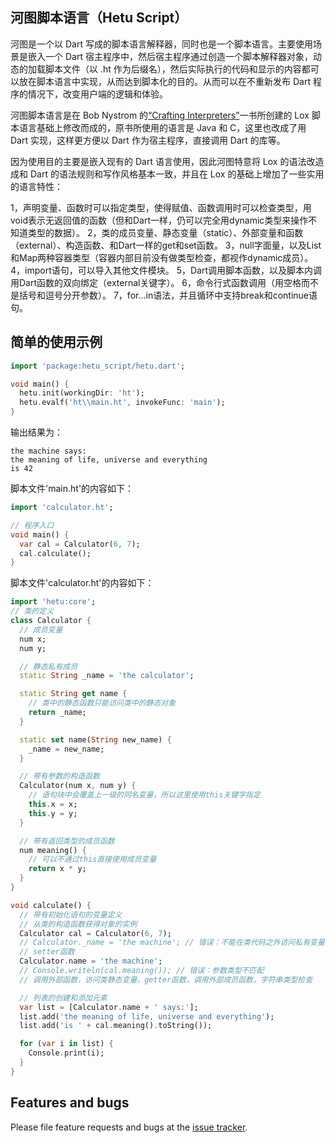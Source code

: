 ## 河图脚本语言（Hetu Script）


河图是一个以 Dart 写成的脚本语言解释器，同时也是一个脚本语言。主要使用场景是嵌入一个 Dart 宿主程序中，然后宿主程序通过创造一个脚本解释器对象，动态的加载脚本文件（以 .ht 作为后缀名），然后实际执行的代码和显示的内容都可以放在脚本语言中实现，从而达到脚本化的目的。从而可以在不重新发布 Dart 程序的情况下，改变用户端的逻辑和体验。

河图脚本语言是在 Bob Nystrom 的[“Crafting Interpreters”](http://www.craftinginterpreters.com/)一书所创建的 Lox 脚本语言基础上修改而成的，原书所使用的语言是 Java 和 C，这里也改成了用 Dart 实现，这样更方便以 Dart 作为宿主程序，直接调用 Dart 的库等。

因为使用目的主要是嵌入现有的 Dart 语言使用，因此河图特意将 Lox 的语法改造成和 Dart 的语法规则和写作风格基本一致，并且在 Lox 的基础上增加了一些实用的语言特性：

1，声明变量、函数时可以指定类型，使得赋值、函数调用时可以检查类型，用void表示无返回值的函数（但和Dart一样，仍可以完全用dynamic类型来操作不知道类型的数据）。
2，类的成员变量、静态变量（static）、外部变量和函数（external）、构造函数、和Dart一样的get和set函数。
3，null字面量，以及List和Map两种容器类型（容器内部目前没有做类型检查，都视作dynamic成员）。
4，import语句，可以导入其他文件模块。
5，Dart调用脚本函数，以及脚本内调用Dart函数的双向绑定（external关键字）。
6，命令行式函数调用（用空格而不是括号和逗号分开参数）。
7，for...in语法，并且循环中支持break和continue语句。

## 简单的使用示例

```dart
import 'package:hetu_script/hetu.dart';

void main() {
  hetu.init(workingDir: 'ht');
  hetu.evalf('ht\\main.ht', invokeFunc: 'main');
}
```

输出结果为：

```
the machine says:
the meaning of life, universe and everything
is 42
```

脚本文件'main.ht'的内容如下：

```dart
import 'calculator.ht';

// 程序入口
void main() {
  var cal = Calculator(6, 7);
  cal.calculate();
}
```

脚本文件'calculator.ht'的内容如下：

```dart
import 'hetu:core';
// 类的定义
class Calculator {
  // 成员变量
  num x;
  num y;

  // 静态私有成员
  static String _name = 'the calculator';

  static String get name {
    // 类中的静态函数只能访问类中的静态对象
    return _name;
  }

  static set name(String new_name) {
    _name = new_name;
  }

  // 带有参数的构造函数
  Calculator(num x, num y) {
    // 语句块中会覆盖上一级的同名变量，所以这里使用this关键字指定
    this.x = x;
    this.y = y;
  }

  // 带有返回类型的成员函数
  num meaning() {
    // 可以不通过this直接使用成员变量
    return x * y;
  }
}

void calculate() {
  // 带有初始化语句的变量定义
  // 从类的构造函数获得对象的实例
  Calculator cal = Calculator(6, 7);
  // Calculator._name = 'the machine'; // 错误：不能在类代码之外访问私有变量
  // setter函数
  Calculator.name = 'the machine';
  // Console.writeln(cal.meaning()); // 错误：参数类型不匹配
  // 调用外部函数，访问类静态变量，getter函数，调用外部成员函数，字符串类型检查

  // 列表的创建和添加元素
  var list = [Calculator.name + ' says:'];
  list.add('the meaning of life, universe and everything');
  list.add('is ' + cal.meaning().toString());

  for (var i in list) {
    Console.print(i);
  }
}
```

## Features and bugs

Please file feature requests and bugs at the [issue tracker](https://github.com/hythl0day/HetuScript/issues).
